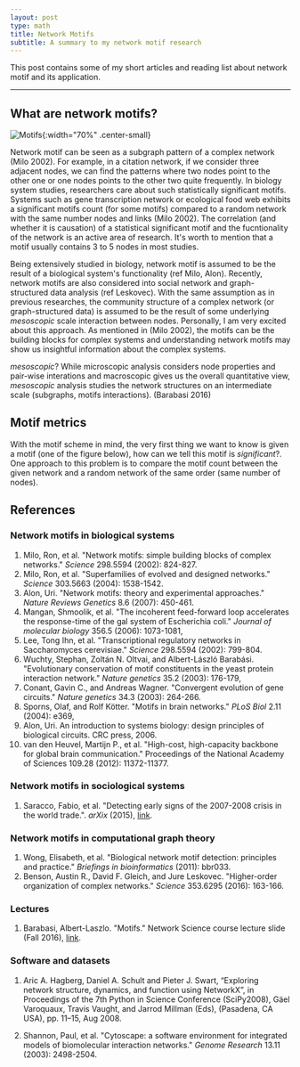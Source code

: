 ```yaml
---
layout: post
type: math
title: Network Motifs
subtitle: A summary to my network motif research
---
```


This post contains some of my short articles and reading list about network motif
and its application.

---

## What are network motifs?

![Motifs]({{site.baseurl}}/img/motif_triangles.png){:width="70%" .center-small}

Network motif can be seen as a subgraph pattern of a complex network (Milo 2002). 
For example, in a citation network, if we consider three adjacent nodes, 
we can find the patterns where two nodes point to the other one or one nodes points 
to the other two quite frequently. In biology system studies, researchers care 
about such statistically significant motifs. Systems such as gene transcription 
network or ecological food web exhibits a significant motifs count (for some motifs) 
compared to a random network with the same number nodes and links (Milo 2002).
The correlation (and whether it is causation) of a statistical significant motif 
and the fucntionality of the network is an active area of research. It's worth to
mention that a motif usually contains 3 to 5 nodes in most studies.

Being extensively studied in biology, network motif is assumed to be the result
of a biological system's functionality (ref Milo, Alon). Recently, network motifs
are also considered into social network and graph-structured data analysis (ref Leskovec).
With the same assumption as in previous researches, the community structure of a complex
network (or graph-structured data) is assumed to be the result of some underlying 
_mesoscopic_ scale interaction between nodes. Personally, I am very excited about
this approach. As mentioned in (Milo 2002), the motifs can be the building blocks 
for complex systems and understanding network motifs may show us insightful information
about the complex systems.

_mesoscopic_? While microscopic analysis considers node properties and pair-wise
interations and macroscopic gives us the overall quantitative view, _mesoscopic_
analysis studies the network structures on an intermediate scale (subgraphs, motifs 
interactions). (Barabasi 2016)

## Motif metrics

With the motif scheme in mind, the very first thing we want to know is given a
motif (one of the figure below), how can we tell this motif is _significant_?.
One approach to this problem is to compare the motif count between the given
network and a random network of the same order (same number of nodes). 

## References

### Network motifs in biological systems

1. Milo, Ron, et al. "Network motifs: simple building blocks of complex networks." _Science_ 298.5594 (2002): 824-827.
2. Milo, Ron, et al. "Superfamilies of evolved and designed networks." _Science_ 303.5663 (2004): 1538-1542.
3. Alon, Uri. "Network motifs: theory and experimental approaches." _Nature Reviews Genetics_ 8.6 (2007): 450-461.
4. Mangan, Shmoolik, et al. "The incoherent feed-forward loop accelerates the response-time of the gal system of Escherichia coli." _Journal of molecular biology_ 356.5 (2006): 1073-1081,
5. Lee, Tong Ihn, et al. "Transcriptional regulatory networks in Saccharomyces cerevisiae." _Science_ 298.5594 (2002): 799-804.
6. Wuchty, Stephan, Zoltán N. Oltvai, and Albert-László Barabási. "Evolutionary conservation of motif constituents in the yeast protein interaction network." _Nature genetics_ 35.2 (2003): 176-179,
7. Conant, Gavin C., and Andreas Wagner. "Convergent evolution of gene circuits." _Nature genetics_ 34.3 (2003): 264-266.
8. Sporns, Olaf, and Rolf Kötter. "Motifs in brain networks." _PLoS Biol_ 2.11 (2004): e369,
9. Alon, Uri. An introduction to systems biology: design principles of biological circuits. CRC press, 2006.
10. van den Heuvel, Martijn P., et al. "High-cost, high-capacity backbone for global brain communication." Proceedings of the National Academy of Sciences 109.28 (2012): 11372-11377.

### Network motifs in sociological systems

1. Saracco, Fabio, et al. "Detecting early signs of the 2007-2008 crisis in the world trade.". _arXix_ (2015), [link](https://arxiv.org/pdf/1508.03533v3.pdf).

### Network motifs in computational graph theory

1. Wong, Elisabeth, et al. "Biological network motif detection: principles and practice." _Briefings in bioinformatics_ (2011): bbr033.
2. Benson, Austin R., David F. Gleich, and Jure Leskovec. "Higher-order organization of complex networks." _Science_ 353.6295 (2016): 163-166.

### Lectures

1. Barabasi, Albert-Laszlo. "Motifs." Network Science course lecture slide (Fall 2016), [link](http://barabasilab.neu.edu/courses/phys5116/content/Motifs_2016.pdf). 

### Software and datasets

1. Aric A. Hagberg, Daniel A. Schult and Pieter J. Swart, “Exploring network structure, dynamics, and function using NetworkX”, in Proceedings of the 7th Python in Science Conference (SciPy2008), Gäel Varoquaux, Travis Vaught, and Jarrod Millman (Eds), (Pasadena, CA USA), pp. 11–15, Aug 2008.

2. Shannon, Paul, et al. "Cytoscape: a software environment for integrated models of biomolecular interaction networks." _Genome Research_ 13.11 (2003): 2498-2504.
